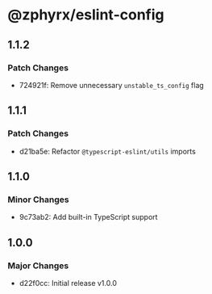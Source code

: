 # @zphyrx/eslint-config

## 1.1.2

### Patch Changes

- 724921f: Remove unnecessary `unstable_ts_config` flag

## 1.1.1

### Patch Changes

- d21ba5e: Refactor `@typescript-eslint/utils` imports

## 1.1.0

### Minor Changes

- 9c73ab2: Add built-in TypeScript support

## 1.0.0

### Major Changes

- d22f0cc: Initial release v1.0.0
